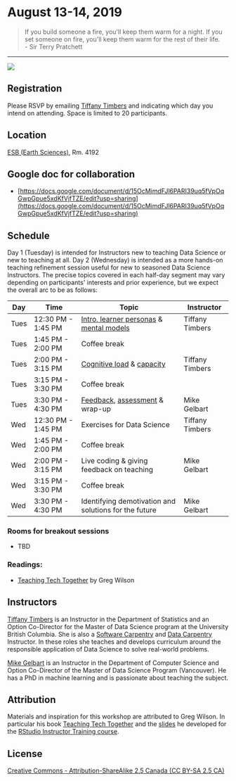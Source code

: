 # August 13-14, 2019

<blockquote>
If you build someone a fire, you'll keep them warm for a night.
If you set someone on fire, you'll keep them warm for the rest of their life.
<br/>
- Sir Terry Pratchett
</blockquote>

---

![](https://media.giphy.com/media/7rfimOfLKrwDC/giphy.gif)

## Registration
Please RSVP by emailing [Tiffany Timbers](mailto:tiffany.timbers@stat.ubc.ca) and indicating which day you intend on attending. Space is limited to 20 participants.

## Location
[ESB (Earth Sciences)](http://maps.ubc.ca/PROD/index_detail.php?show=y,n,n,n,n,y&bldg2Search=&locat1=225), Rm. 4192

## Google doc for collaboration
- [https://docs.google.com/document/d/15OcMimdFJl6PARI39uq5fVpOqGwpGpue5xdKfVjfTZE/edit?usp=sharing](https://docs.google.com/document/d/15OcMimdFJl6PARI39uq5fVpOqGwpGpue5xdKfVjfTZE/edit?usp=sharing)

## Schedule

Day 1 (Tuesday) is intended for Instructors new to teaching Data Science or new to teaching at all. Day 2 (Wednesday) is intended as a more hands-on teaching refinement session useful for new to seasoned Data Science Instructors. The precise topics covered in each half-day segment may vary depending on participants' interests and prior experience, but we expect the overall arc to be as follows:

| Day | Time | Topic | Instructor |
|-----|------|-------|------------|
| Tues | 12:30 PM - 1:45 PM | [Intro, learner personas](https://drive.google.com/file/d/1CEPLEFFqI2FG5-LfIyyHjpx0HaIG5Aip/view?usp=sharing) & [mental models](https://drive.google.com/file/d/1ns5vf8MkKKEgO1SZuIOgFgjRwmU2Cz8Z/view?usp=sharing) | Tiffany Timbers |
| Tues | 1:45 PM - 2:00 PM | Coffee break | |
| Tues | 2:00 PM - 3:15 PM | [Cognitive load](https://drive.google.com/file/d/12hVEVmtQDnfzrRt3kR9OsI6XvIHGxu_3/view?usp=sharing) & [capacity](https://drive.google.com/file/d/1dD5E0EXJoK7rJhm_3mZyTe2QwJJ1uPKs/view?usp=sharing) | Tiffany Timbers |
| Tues | 3:15 PM - 3:30 PM | Coffee break | |
| Tues | 3:30 PM - 4:30 PM | [Feedback](https://drive.google.com/file/d/1Xvm05Eg1_SLIi6v2-L70S6CcBGyTot6C/view?usp=sharing), [assessment](https://drive.google.com/file/d/1vYzRnlfLwaGCLZAxPwuXYdXH2J3OSnJd/view?usp=sharing) & wrap-up | Mike Gelbart |
| Wed | 12:30 PM - 1:45 PM | Exercises for Data Science | Tiffany Timbers |
| Wed | 1:45 PM - 2:00 PM | Coffee break | |
| Wed | 2:00 PM - 3:15 PM | Live coding & giving feedback on teaching | Mike Gelbart |
| Wed | 3:15 PM - 3:30 PM | Coffee break | |
| Wed | 3:30 PM - 4:30 PM | Identifying demotivation and solutions for the future | Mike Gelbart |

### Rooms for breakout sessions
- TBD

### Readings: 
- [Teaching Tech Together](http://teachtogether.tech) by Greg Wilson

## Instructors

[Tiffany Timbers](https://www.tiffanytimbers.com) is an Instructor in the Department of Statistics and an Option Co-Director for the Master of Data Science program at the University British Columbia. She is also a [Software Carpentry](https://software-carpentry.org) and [Data Carpentry](https://datacarpentry.org) Instructor. In these roles she teaches and develops curriculum around the responsible application of Data Science to solve real-world problems.

[Mike Gelbart](https://www.mikegelbart.com/) is an Instructor in the Department of Computer Science and Option Co-Director of the Master of Data Science Program (Vancouver). He has a PhD in machine learning and is passionate about teaching the subject. 

## Attribution

Materials and inspiration for this workshop are attributed to Greg Wilson. In particular his book [Teaching Tech Together](http://teachtogether.tech) and the [slides](https://drive.google.com/drive/folders/13ohFt3D0EJ5PDbMaWTxnHH-hwA7G0IvY) he developed for the [RStudio Instructor Training course](https://blog.rstudio.com/2019/05/21/rstudio-instructor-training-updates/).

## License

[Creative Commons - Attribution-ShareAlike 2.5 Canada (CC BY-SA 2.5 CA)](https://creativecommons.org/licenses/by-sa/2.5/ca/)
